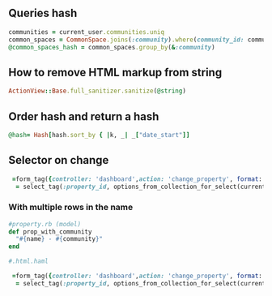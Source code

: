 ## Queries hash

```rb
communities = current_user.communities.uniq
common_spaces = CommonSpace.joins(:community).where(community_id: communities.map(&:id))
@common_spaces_hash = common_spaces.group_by(&:community)
```

## How to remove HTML markup from string

```rb
ActionView::Base.full_sanitizer.sanitize(@string)
```


## Order hash and return a hash

```rb
@hash= Hash[hash.sort_by { |k, _| _["date_start"]]
```

## Selector on change

```rb
 =form_tag({controller: 'dashboard',action: 'change_property', format: 'js'}, method: :get, :remote => true) do
  = select_tag(:property_id, options_from_collection_for_select(current_user.properties, "id", "name", selected: current_property.id),class: "form-control select_base base_color" , onchange: "$(this.form).submit();")

```

### With multiple rows in the name

```rb
#property.rb (model)
def prop_with_community
  "#{name} - #{community}"
end

#.html.haml

 =form_tag({controller: 'dashboard',action: 'change_property', format: 'js'}, method: :get, :remote => true) do
  = select_tag(:property_id, options_from_collection_for_select(current_user.properties, "id", :prop_with_community, selected: current_property.id),class: "form-control select_base base_color" , onchange: "$(this.form).submit();", style: 'display: none;' ,include_blank: 'name of your blank prompt')



```
